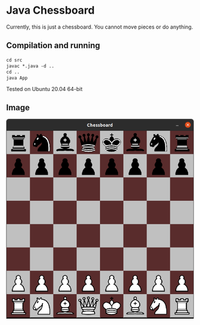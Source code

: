 # Java Chessboard

Currently, this is just a chessboard. You cannot move pieces or do anything.

## Compilation and running
```
cd src
javac *.java -d ..
cd ..
java App
```
Tested on Ubuntu 20.04 64-bit

## Image
![Chessboard Showcase](images/image.png "Chessboard Showcase")